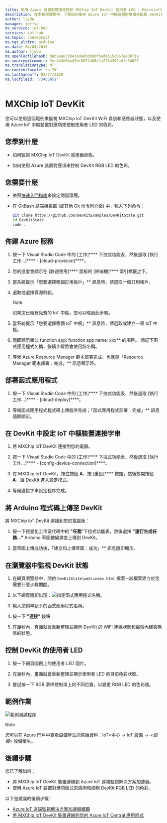 ```yaml
---
title: 使用 Azure 裝置對應項來控制 MXChip IoT DevKit 使用者 LED | Microsoft Docs
description: 在本教學課程中，了解如何使用 Azure IoT 中樞裝置對應項來監視 DevKit 狀態和控制使用者 LED。
author: liydu
manager: jeffya
ms.service: iot-hub
services: iot-hub
ms.topic: conceptual
ms.tgt_pltfrm: arduino
ms.date: 04/04/2018
ms.author: liydu
ms.openlocfilehash: deb1ea8c7b41ad48bddebfbed1b15c667ee0071a
ms.sourcegitcommit: 2ec4b3d0bad7dc0071400c2a2264399e4fe34897
ms.translationtype: MT
ms.contentlocale: zh-TW
ms.lasthandoff: 03/27/2020
ms.locfileid: "73483951"
---
```

# <a name="mxchip-iot-devkit"></a>MXChip IoT DevKit

您可以使用這個範例來監視 MXChip IoT DevKit WiFi 資訊和感應器狀態，以及使用 Azure IoT 中樞裝置對應項來控制使用者 LED 的色彩。

## <a name="what-you-learn"></a>您學到什麼

- 如何監視 MXChip IoT DevKit 感應器狀態。

- 如何使用 Azure 裝置對應項來控制 DevKit RGB LED 的色彩。

## <a name="what-you-need"></a>您需要什麼

- 依照[快速入門指南](https://docs.microsoft.com/azure/iot-hub/iot-hub-arduino-iot-devkit-az3166-get-started)來設定開發環境。

- 在 GitBash 終端機視窗 (或其他 Git 命令列介面) 中，輸入下列命令：

   ```bash
   git clone https://github.com/DevKitExamples/DevKitState.git
   cd DevKitState
   code .
   ```

## <a name="provision-azure-services"></a>佈建 Azure 服務

1. 按一下 Visual Studio Code 中的 [工作]**** 下拉式功能表，然後選取 [執行工作...]**** - [cloud-provision]****。

2. 您的進度會顯示在 [歡迎使用]**** 面板的 [終端機]**** 索引標籤之下。

3. 當系統提示「您要選擇哪個訂用帳戶」** 訊息時，請選取一個訂用帳戶。

4. 選取或選擇資源群組。 
 
   > [!NOTE]
   > 如果您已經有免費的 IoT 中樞，您可以略過此步驟。

5. 當系統提示「您要選擇哪個 IoT 中樞」** 訊息時，請選取或建立一個 IoT 中樞。

6. 隨即顯示類似 function app: function app name: xxx** 的項目。 請記下函式應用程式名稱，後續步驟將會使用該名稱。

7. 等候 Azure Resource Manager 範本部署完成，也就是「Resource Manager 範本部署：完成」** 訊息顯示時。

## <a name="deploy-function-app"></a>部署函式應用程式

1. 按一下 Visual Studio Code 中的 [工作]**** 下拉式功能表，然後選取 [執行工作...]**** - [cloud-deploy]****。

2. 等候函式應用程式程式碼上傳程序完成；「函式應用程式部署：完成」** 訊息隨即顯示。

## <a name="configure-iot-hub-device-connection-string-in-devkit"></a>在 DevKit 中設定 IoT 中樞裝置連接字串

1. 將 MXChip IoT DevKit 連接到您的電腦。

2. 按一下 Visual Studio Code 中的 [工作]**** 下拉式功能表，然後選取 [執行工作...]**** - [config-device-connection]****。

3. 在 MXChip IoT DevKit，按住按鈕 **A**、按 [重設]**** 按鈕，然後放開按鈕 **A**，讓 DekKit 進入設定模式。

4. 等候連接字串設定程序完成。

## <a name="upload-arduino-code-to-devkit"></a>將 Arduino 程式碼上傳至 DevKit

將 MXChip IoT DevKit 連接到您的電腦後：

1. 按一下視覺化工作室代碼中的 **"任務**"下拉式功能表，然後選擇 **"運行生成任務..."** Arduino 草圖被編譯並上傳到 DevKit。

2. 當草圖上傳成功後，「建立和上傳草圖：成功」** 訊息隨即顯示。

## <a name="monitor-devkit-state-in-browser"></a>在瀏覽器中監視 DevKit 狀態

1. 在網頁瀏覽器中，開啟 `DevKitState\web\index.html` 檔案--該檔案建立於您需要什麼步驟期間。

2. 以下網頁隨即出現：![指定函式應用程式名稱。](media/iot-hub-arduino-iot-devkit-az3166-devkit-state/devkit-state-function-app-name.png)

3. 輸入您稍早記下的函式應用程式名稱。

4. 按一下 **"連接"** 按鈕

5. 在幾秒內，頁面就會重新整理並顯示 DevKit 的 WiFi 連線狀態和每個內建感應器的狀態。

## <a name="control-the-devkits-user-led"></a>控制 DevKit 的使用者 LED

1. 按一下網頁圖例上的使用者 LED 圖片。

2. 在幾秒內，畫面就會重新整理並顯示使用者 LED 的目前色彩狀態。

3. 嘗試按一下 RGB 滑桿控制項上的不同位置，以變更 RGB LED 的色彩值。

## <a name="example-operation"></a>範例作業

![範例測試程序](media/iot-hub-arduino-iot-devkit-az3166-devkit-state/devkit-state.gif)

> [!NOTE]
> 您可以在 Azure 門戶中查看設備孿生的原始資料：IoT\>中心 -\> IoT 設備 -\>-*\<設備\>* 設備孿生。

## <a name="next-steps"></a>後續步驟

您已了解如何︰
- 將 MXChip IoT DevKit 裝置連線到 Azure IoT 遠端監視解決方案加速器。
- 使用 Azure IoT 裝置對應項函式來感測和控制 DevKit RGB LED 的色彩。

以下是建議的後續步驟：

* [Azure IoT 遠端監視解決方案加速器概觀](https://docs.microsoft.com/azure/iot-suite/)
* [將 MXChip IoT DevKit 裝置連線到您的 Azure IoT Central 應用程式](/azure/iot-central/core/howto-connect-devkit)
